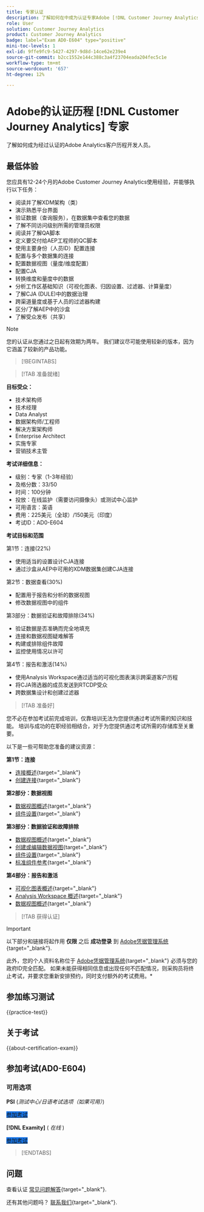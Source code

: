 ```yaml
---
title: 专家认证
description: 了解如何在中成为认证专家Adobe [!DNL Customer Journey Analytics]
role: User
solution: Customer Journey Analytics
product: Customer Journey Analytics
badge: label="Exam AD0-E604" type="positive"
mini-toc-levels: 1
exl-id: 9ffe9fc9-5427-4297-9d8d-14ce62e239e4
source-git-commit: b2cc1552e144c388c3a4f23704eada204fec5c1e
workflow-type: tm+mt
source-wordcount: '657'
ht-degree: 12%

---
```


# Adobe的认证历程 [!DNL Customer Journey Analytics] 专家

了解如何成为经过认证的Adobe Analytics客户历程开发人员。

## 最低体验

您应具有12-24个月的Adobe Customer Journey Analytics使用经验，并能够执行以下任务：

* 阅读并了解XDM架构（类）
* 演示熟悉平台界面
* 验证数据（查询服务），在数据集中查看您的数据
* 了解不同访问级别所需的管理员权限
* 阅读并了解QA脚本
* 定义要交付给AEP工程师的QC脚本
* 使用主要身份（人员ID）配置连接
* 配置与多个数据集的连接
* 配置数据视图（量度/维度配置）
* 配置CJA
* 转换维度和量度中的数据
* 分析工作区基础知识（可视化图表、归因设置、过滤器、计算量度）
* 了解CJA (DULE)中的数据治理
* 跨渠道量度或基于人员的过滤器构建
* 区分/了解AEP中的沙盒
* 了解受众发布（共享）

>[!NOTE]
>
>您的认证从您通过之日起有效期为两年。 我们建议尽可能使用较新的版本，因为它涵盖了较新的产品功能。

>[!BEGINTABS]

>[!TAB 准备就绪]

**目标受众：**

* 技术架构师
* 技术经理
* Data Analyst
* 数据架构师/工程师
* 解决方案架构师
* Enterprise Architect
* 实施专家
* 营销技术主管

**考试详细信息：**

* 级别：专家（1-3年经验）
* 及格分数：33/50
* 时间：100分钟
* 投放：在线监护（需要访问摄像头）或测试中心监护
* 可用语言：英语
* 费用：225美元（全球）/150美元（印度）
* 考试ID：AD0-E604

**考试目标和范围**

第1节：连接(22%)

* 使用适当的设置设计CJA连接
* 通过沙盒从AEP中可用的XDM数据集创建CJA连接

第2节：数据查看(30%)

* 配置用于报告和分析的数据视图
* 修改数据视图中的组件

第3部分：数据验证和故障排除(34%)

* 验证数据是否准确而完全地填充
* 连接和数据视图疑难解答
* 构建或排除组件故障
* 监控使用情况以许可

第4节：报告和激活(14%)

* 使用Analysis Workspace通过适当的可视化图表演示跨渠道客户历程
* 将CJA筛选器的成员发送到RTCDP受众
* 跨数据集设计和创建过滤器

>[!TAB 准备好]

您不必在参加考试前完成培训，仅靠培训无法为您提供通过考试所需的知识和技能。 培训与成功的在职经验相结合，对于为您提供通过考试所需的存储库至关重要。

以下是一些可帮助您准备的建议资源：

**第1节：连接**

* [连接概述](https://experienceleague.adobe.com/docs/analytics-platform/using/cja-connections/overview.html?lang=zh-Hans){target="_blank"}
* [创建连接](https://experienceleague.adobe.com/docs/analytics-platform/using/cja-connections/create-connection.html?lang=zh-Hans){target="_blank"}

**第2部分：数据视图**

* [数据视图概述](https://experienceleague.adobe.com/docs/analytics-platform/using/cja-dataviews/data-views.html?lang=zh-Hans){target="_blank"}
* [组件设置](https://experienceleague.adobe.com/docs/analytics-platform/using/cja-dataviews/component-settings/overview.html){target="_blank"}

**第3部分：数据验证和故障排除**

* [数据视图概述](https://experienceleague.adobe.com/docs/analytics-platform/using/cja-dataviews/data-views.html?lang=zh-Hans){target="_blank"}
* [创建或编辑数据视图](https://experienceleague.adobe.com/docs/analytics-platform/using/cja-dataviews/create-dataview.html){target="_blank"}
* [组件设置](https://experienceleague.adobe.com/docs/analytics-platform/using/cja-dataviews/component-settings/overview.html){target="_blank"}
* [标准组件参考](https://experienceleague.adobe.com/docs/analytics-platform/using/cja-dataviews/component-reference.html?lang=zh-Hans){target="_blank"}

**第4部分：报告和激活**

* [可视化图表概述](https://experienceleague.adobe.com/docs/analytics-platform/using/cja-workspace/visualizations/freeform-analysis-visualizations.html){target="_blank"}
* [Analysis Workspace 概述](https://experienceleague.adobe.com/docs/analytics-platform/using/cja-workspace/home.html){target="_blank"}
* [数据视图概述](https://experienceleague.adobe.com/docs/analytics-platform/using/cja-dataviews/data-views.html?lang=zh-Hans){target="_blank"}

>[!TAB 获得认证]

>[!IMPORTANT]
>
>以下部分和链接将起作用 **仅限**  之后 **成功登录** 到 [Adobe凭据管理系统](https://www.certmetrics.com/adobe){target="_blank"}.
>
>此外，您的个人资料名称位于 [Adobe凭据管理系统](https://www.certmetrics.com/adobe){target="_blank"} 必须与您的政府ID完全匹配。 如果未能获得相同信息或出现任何不匹配情况，则采购员将终止考试，并要求您重新安排预约，同时支付额外的考试费用。*

## 参加练习测试

{{practice-test}}

## 关于考试

{{about-certification-exam}}

## 参加考试(AD0-E604)

### 可用选项

**PSI** (*测试中心/日语考试选项（如果可用）*)

<a href="https://www.certmetrics.com/adobe/candidate/psi_sso_adobe.aspx?redir=yes&amp;ec=AD0-E604" target="_blank" class="spectrum-Button spectrum-Button--fill spectrum-Button--accent spectrum-Button--sizeM is-margin-bottom-big-big at-element-click-tracking" style="background-color:#1473E6">

<span class="spectrum-Button-label has-no-wrap">
   参加考试
</span>
</a>

**[!DNL Examity]** ( *在线* )

<a href="https://www.certmetrics.com/adobe/candidate/examity_sso.aspx?eid=AD0-E604" target="_blank" class="spectrum-Button spectrum-Button--fill spectrum-Button--accent spectrum-Button--sizeM is-margin-bottom-big-big at-element-click-tracking" style="background-color:#1473E6">

<span class="spectrum-Button-label has-no-wrap">
   参加考试
</span>
</a>

>[!ENDTABS]

## 问题

查看认证 [常见问题解答](https://experienceleague.adobe.com/docs/certification/certification/faq.html){target="_blank"}.

还有其他问题吗？ [联系我们](mailto:certif@adobe.com){target="_blank"}.
